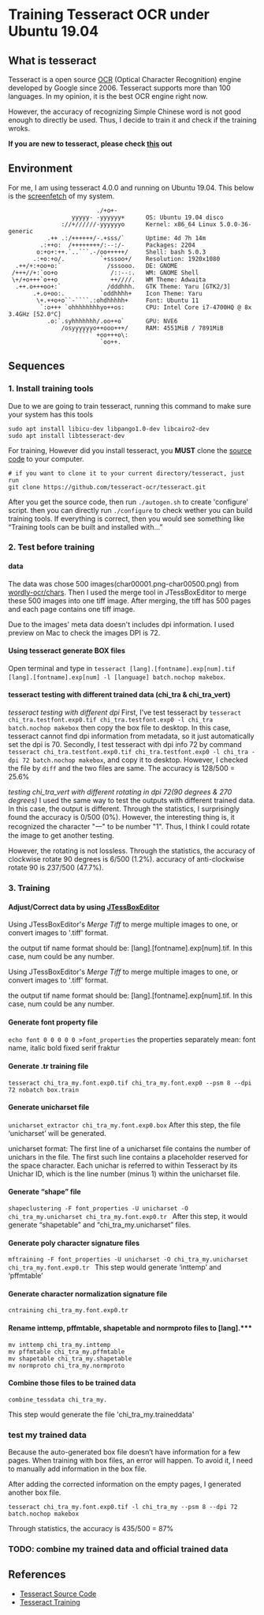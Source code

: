 # Training Tesseract OCR under Ubuntu 19.04

## What is tesseract
Tesseract is a open source [OCR](https://en.wikipedia.org/wiki/Optical_character_recognition) (Optical Character Recognition) engine developed by Google since 2006. Tesseract supports more than 100 languages. In my opinion, it is the best OCR engine right now.



However, the accuracy of recognizing Simple Chinese word is not good enough to directly be used. Thus, I decide to train it and check if the training wroks.

**If you are new to tesseract, please check [this](https://github.com/tesseract-ocr/tesseract) out**

## Environment
For me, I am using tesseract 4.0.0 and running on Ubuntu 19.04. This below is the [screenfetch](https://github.com/KittyKatt/screenFetch) of my system.
```
                         ./+o+-       
                  yyyyy- -yyyyyy+      OS: Ubuntu 19.04 disco
               ://+//////-yyyyyyo      Kernel: x86_64 Linux 5.0.0-36-generic
           .++ .:/++++++/-.+sss/`      Uptime: 4d 7h 14m
         .:++o:  /++++++++/:--:/-      Packages: 2204
        o:+o+:++.`..```.-/oo+++++/     Shell: bash 5.0.3
       .:+o:+o/.          `+sssoo+/    Resolution: 1920x1080
  .++/+:+oo+o:`             /sssooo.   DE: GNOME
 /+++//+:`oo+o               /::--:.   WM: GNOME Shell
 \+/+o+++`o++o               ++////.   WM Theme: Adwaita
  .++.o+++oo+:`             /dddhhh.   GTK Theme: Yaru [GTK2/3]
       .+.o+oo:.          `oddhhhh+    Icon Theme: Yaru
        \+.++o+o``-````.:ohdhhhhh+     Font: Ubuntu 11
         `:o+++ `ohhhhhhhhyo++os:      CPU: Intel Core i7-4700HQ @ 8x 3.4GHz [52.0°C]
           .o:`.syhhhhhhh/.oo++o`      GPU: NVE6
               /osyyyyyyo++ooo+++/     RAM: 4551MiB / 7891MiB
                   ````` +oo+++o\:    
                          `oo++.     

```

## Sequences

### 1. Install training tools
Due to we are going to train tesseract, running this command to make sure your system has this tools
```shell
sudo apt install libicu-dev libpango1.0-dev libcairo2-dev
sudo apt install libtesseract-dev
```

For training, However did you install tesseract, you **MUST** clone the [source code](https://github.com/tesseract-ocr/tesseract) to your computer.
```
# if you want to clone it to your current directory/tesseract, just run
git clone https://github.com/tesseract-ocr/tesseract.git
```

After you get the source code, then run `./autogen.sh` to create 'configure' script. then you can directly run `./configure` to check wether you can build training tools. If everything is correct, then you would see something like “Training tools can be built and installed with...”



### 2. Test before training

#### data
The data was chose 500 images(char00001.png-char00500.png) from [wordly-ocr/chars](https://github.com/mrychlik/worldly-ocr/tree/master/ChineseCharHarvesting/Chars). Then I used the merge tool in JTessBoxEditor to merge these 500 images into one tiff image. After merging, the tiff has 500 pages and each page contains one tiff image.

Due to the images' meta data doesn't includes dpi information. I used preview on Mac to check the images DPI is 72.
#### Using tesseract generate BOX files

Open terminal and type in `tesseract [lang].[fontname].exp[num].tif [lang].[fontname].exp[num] -l [language] batch.nochop makebox`.

#### tesseract testing with different trained data (chi_tra & chi_tra_vert)


*tesseract testing with different dpi*
First, I've test tesseract by `tesseract chi_tra.testfont.exp0.tif chi_tra.testfont.exp0 -l chi_tra batch.nochop makebox` then copy the box file to desktop. In this case, tesseract cannot find dpi information from metadata, so it just automatically set the dpi is 70. Secondly, I test tesseract with dpi info 72 by command `tesseract chi_tra.testfont.exp0.tif chi_tra.testfont.exp0 -l chi_tra -dpi 72 batch.nochop makebox`, and copy it to desktop. However, I checked the file by `diff` and the two files are same. The accuracy is 128/500 = 25.6%






*testing chi_tra_vert with different rotating in dpi 72(90 degrees & 270 degrees)*
I used the same way to test the outputs with different trained data. In this case, the output is different. Through the statistics, I surprisingly found the accuracy is 0/500 (0%). However, the interesting thing is, it recognized the character "一" to be number "1". Thus, I think I could rotate the image to get another testing.

However, the rotating is not lossless. Through the statistics, the accuracy of clockwise rotate 90 degrees is 6/500 (1.2%). accuracy of anti-clockwise rotate 90 is 237/500 (47.7%).
### 3. Training


#### Adjust/Correct data by using [JTessBoxEditor](http://vietocr.sourceforge.net/training.html)
Using JTessBoxEditor's *Merge Tiff* to merge multiple images to one, or convert images to '.tiff' format.

the output tif name format should be: [lang].[fontname].exp[num].tif. In this case, num could be any number.

Using JTessBoxEditor's *Merge Tiff* to merge multiple images to one, or convert images to '.tiff' format.

the output tif name format should be: [lang].[fontname].exp[num].tif. In this case, num could be any number.

#### Generate font property file
`echo font 0 0 0 0 0 >font_properties`
the properties separately mean: font name, italic bold fixed serif fraktur

#### Generate .tr training file
`tesseract chi_tra_my.font.exp0.tif chi_tra_my.font.exp0 --psm 8 --dpi 72 nobatch box.train`

#### Generate unicharset file
`unicharset_extractor chi_tra_my.font.exp0.box`
After this step, the file ‘unicharset’ will be generated.

unicharset format:
	The first line of a unicharset file contains the number of unichars in the file. The first such line contains a placeholder reserved for the space character. Each unichar is referred to within Tesseract by its Unichar ID, which is the line number (minus 1) within the unicharset file.

#### Generate “shape” file
  `shapeclustering -F font_properties -U unicharset -O chi_tra_my.unicharset chi_tra_my.font.exp0.tr `
  After this step, it would generate “shapetable” and “chi_tra_my.unicharset” files.

####  Generate poly character signature files
  `mftraining -F font_properties -U unicharset -O chi_tra_my.unicharset chi_tra_my.font.exp0.tr `
This step would generate ‘inttemp’ and ‘pffmtable’

####  Generate character normalization signature file
  ` cntraining chi_tra_my.font.exp0.tr `

#### Rename inttemp, pffmtable, shapetable and normproto files to [lang].***

  ```
  mv inttemp chi_tra_my.inttemp
  mv pffmtable chi_tra_my.pffmtable
  mv shapetable chi_tra_my.shapetable
  mv normproto chi_tra_my.normproto
  ```

#### Combine those files to be trained data
`combine_tessdata chi_tra_my.`

This step would generate the file 'chi_tra_my.traineddata'

### test my trained data
Because the auto-generated box file doesn’t have information for a few pages. When training with box files, an error will happen. To avoid it, I need to manually add information in the box file.

After adding the corrected information on the empty pages, I generated another box file.

`tesseract chi_tra_my.font.exp0.tif -l chi_tra_my --psm 8 --dpi 72 batch.nochop makebox`

Through statistics, the accuracy is 435/500 = 87%



### TODO: combine my trained data and official trained data



## References

- [Tesseract Source Code](https://github.com/tesseract-ocr/tesseract)
- [Tesseract Training](https://github.com/tesseract-ocr/tesseract/wiki/TrainingTesseract)
